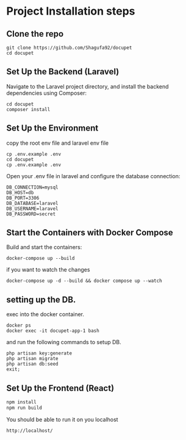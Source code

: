 
# Project Installation steps

## Clone the repo

```
git clone https://github.com/Shagufa92/docupet
cd docupet

```

## Set Up the Backend (Laravel)
Navigate to the Laravel project directory, and install the backend dependencies using Composer:

```
cd docupet
composer install
```

## Set Up the Environment

copy the root env file and laravel env file
```
cp .env.example .env
cd docupet
cp .env.example .env

```
Open your .env file in laravel and configure the database connection:

```
DB_CONNECTION=mysql
DB_HOST=db
DB_PORT=3306
DB_DATABASE=laravel
DB_USERNAME=laravel
DB_PASSWORD=secret
```

## Start the Containers with Docker Compose

Build and start the containers: 

```
docker-compose up --build

```
if you want to watch the changes 

```
docker-compose up -d --build && docker compose up --watch
```

## setting up the DB. 

exec into the docker container. 

```
docker ps
docker exec -it docupet-app-1 bash
```

and run the following commands to setup DB. 

```
php artisan key:generate
php artisan migrate
php artisan db:seed
exit;
```

## Set Up the Frontend (React)

```ex
npm install
npm run build
```

You should be able to run it on you localhost

```
http://localhost/
```